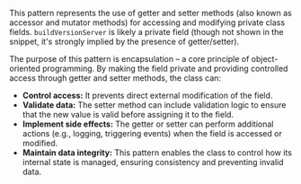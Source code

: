 This pattern represents the use of getter and setter methods (also known as accessor and mutator methods) for accessing and modifying private class fields. `buildVersionServer` is likely a private field (though not shown in the snippet, it's strongly implied by the presence of getter/setter).

The purpose of this pattern is encapsulation – a core principle of object-oriented programming. By making the field private and providing controlled access through getter and setter methods, the class can:

*   **Control access:**  It prevents direct external modification of the field.
*   **Validate data:** The setter method can include validation logic to ensure that the new value is valid before assigning it to the field.
*   **Implement side effects:** The getter or setter can perform additional actions (e.g., logging, triggering events) when the field is accessed or modified.
*   **Maintain data integrity:** This pattern enables the class to control how its internal state is managed, ensuring consistency and preventing invalid data.